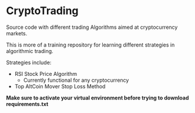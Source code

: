 # CryptoTrading
Source code with different trading Algorithms aimed at cryptocurrency markets.

This is more of a training repository for learning different strategies in algorithmic trading.

Strategies include:
+ RSI Stock Price Algorithm
  - Currently functional for any cryptocurrency
+ Top AltCoin Mover Stop Loss Method

**Make sure to activate your virtual environment before trying to download requirements.txt**
